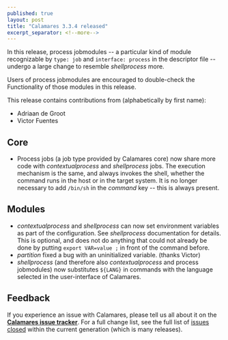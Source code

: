 ```yaml
---
published: true
layout: post
title: "Calamares 3.3.4 released"
excerpt_separator: <!--more-->
---
```


In this release, process jobmodules -- a particular kind of module
recognizable by `type: job` and `interface: process` in the descriptor
file -- undergo a large change to resemble *shellprocess* more.

Users of process jobmodules are encouraged to double-check the Functionality
of those modules in this release.

<!--more-->

This release contains contributions from (alphabetically by first name):
 - Adriaan de Groot
 - Victor Fuentes

## Core ##
 - Process jobs (a job type provided by Calamares core) now share more
   code with *contextualprocess* and *shellprocess* jobs. The execution
   mechanism is the same, and always invokes the shell, whether the command
   runs in the host or in the target system. It is no longer necessary to
   add `/bin/sh` in the *command* key -- this is always present.

## Modules ##
 - *contextualprocess* and *shellprocess* can now set environment variables
   as part of the configuration. See *shellprocess* documentation for details.
   This is optional, and does not do anything that could not already be done
   by putting `export VAR=value ;` in front of the command before.
 - *partition* fixed a bug with an uninitialized variable. (thanks Victor)
 - *shellprocess* (and therefore also *contextualprocess* and process
   jobmodules) now substitutes `${LANG}` in commands with the language
   selected in the user-interface of Calamares.


## Feedback ##

If you experience an issue with Calamares, please tell us all about it
on the [**Calamares issue tracker**][1]. For a full change list, see
the full list of [issues closed][2] within the current generation (which is many releases).

[1]: https://github.com/calamares/calamares/issues
[2]: https://github.com/calamares/calamares/milestone/83
